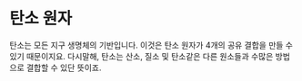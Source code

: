 # 탄소 원자

탄소는 모든 지구 생명체의 기반입니다. 이것은 탄소 원자가 4개의 공유 결합을 만들
수 있기 때문이지요. 다시말해, 탄소는 산소, 질소 및 탄소같은 다른 원소들과 수많은
방법으로 결합할 수 있단 뜻이죠.
